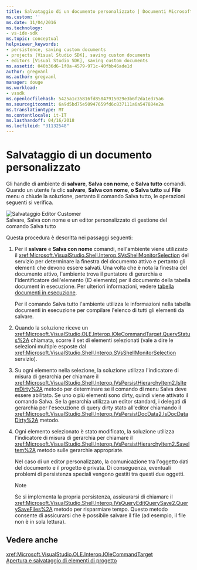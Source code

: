 ```yaml
---
title: Salvataggio di un documento personalizzato | Documenti Microsoft
ms.custom: ''
ms.date: 11/04/2016
ms.technology:
- vs-ide-sdk
ms.topic: conceptual
helpviewer_keywords:
- persistence, saving custom documents
- projects [Visual Studio SDK], saving custom documents
- editors [Visual Studio SDK], saving custom documents
ms.assetid: 040b36d6-1f0a-4579-971c-40fbb46ade1d
author: gregvanl
ms.author: gregvanl
manager: douge
ms.workload:
- vssdk
ms.openlocfilehash: 5425a1c35816fd85847915029e3b6f2da1ed75a6
ms.sourcegitcommit: 6a9d5bd75e50947659fd6c837111a6a547884e2a
ms.translationtype: MT
ms.contentlocale: it-IT
ms.lasthandoff: 04/16/2018
ms.locfileid: "31132548"
---
```

# <a name="saving-a-custom-document"></a>Salvataggio di un documento personalizzato
Gli handle di ambiente di **salvare**, **Salva con nome**, e **Salva tutto** comandi. Quando un utente fa clic **salvare**, **Salva con nome**, **o Salva tutto** sul **File** menu o chiude la soluzione, pertanto il comando Salva tutto, le operazioni seguenti si verifica.  
  
 ![Salvataggio Editor Customer](../../extensibility/internals/media/private.gif "privato")  
Salvare, Salva con nome e un editor personalizzato di gestione del comando Salva tutto  
  
 Questa procedura è descritta nei passaggi seguenti:  
  
1.  Per il **salvare** e **Salva con nome** comandi, nell'ambiente viene utilizzato il <xref:Microsoft.VisualStudio.Shell.Interop.SVsShellMonitorSelection> del servizio per determinare la finestra del documento attivo e pertanto gli elementi che devono essere salvati. Una volta che è nota la finestra del documento attivo, l'ambiente trova il puntatore di gerarchia e l'identificatore dell'elemento (ID elemento) per il documento della tabella document in esecuzione. Per ulteriori informazioni, vedere [tabella documenti in esecuzione](../../extensibility/internals/running-document-table.md).  
  
     Per il comando Salva tutto l'ambiente utilizza le informazioni nella tabella documenti in esecuzione per compilare l'elenco di tutti gli elementi da salvare.  
  
2.  Quando la soluzione riceve un <xref:Microsoft.VisualStudio.OLE.Interop.IOleCommandTarget.QueryStatus%2A> chiamata, scorre il set di elementi selezionati (vale a dire le selezioni multiple esposte dal <xref:Microsoft.VisualStudio.Shell.Interop.SVsShellMonitorSelection> servizio).  
  
3.  Su ogni elemento nella selezione, la soluzione utilizza l'indicatore di misura di gerarchia per chiamare il <xref:Microsoft.VisualStudio.Shell.Interop.IVsPersistHierarchyItem2.IsItemDirty%2A> metodo per determinare se il comando di menu Salva deve essere abilitato. Se uno o più elementi sono dirty, quindi viene attivato il comando Salva. Se la gerarchia utilizza un editor standard, i delegati di gerarchia per l'esecuzione di query dirty stato all'editor chiamando il <xref:Microsoft.VisualStudio.Shell.Interop.IVsPersistDocData2.IsDocDataDirty%2A> metodo.  
  
4.  Ogni elemento selezionato è stato modificato, la soluzione utilizza l'indicatore di misura di gerarchia per chiamare il <xref:Microsoft.VisualStudio.Shell.Interop.IVsPersistHierarchyItem2.SaveItem%2A> metodo sulle gerarchie appropriate.  
  
     Nel caso di un editor personalizzato, la comunicazione tra l'oggetto dati del documento e il progetto è privata. Di conseguenza, eventuali problemi di persistenza speciali vengono gestiti tra questi due oggetti.  
  
    > [!NOTE]
    >  Se si implementa la propria persistenza, assicurarsi di chiamare il <xref:Microsoft.VisualStudio.Shell.Interop.IVsQueryEditQuerySave2.QuerySaveFiles%2A> metodo per risparmiare tempo. Questo metodo consente di assicurarsi che è possibile salvare il file (ad esempio, il file non è in sola lettura).  
  
## <a name="see-also"></a>Vedere anche  
 <xref:Microsoft.VisualStudio.OLE.Interop.IOleCommandTarget>   
 [Apertura e salvataggio di elementi di progetto](../../extensibility/internals/opening-and-saving-project-items.md)
